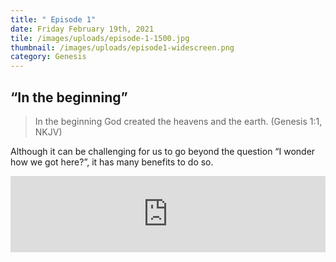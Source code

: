 ```yaml
---
title: " Episode 1"
date: Friday February 19th, 2021
tile: /images/uploads/episode-1-1500.jpg
thumbnail: /images/uploads/episode1-widescreen.png
category: Genesis
---
```

## “In the beginning”  

> In the beginning God created the heavens and the earth.   (Genesis 1:1, NKJV)

Although it can be challenging for us to go beyond the question “I wonder how we got here?”, it has many benefits to do so.

<iframe title="In the beginning" height="122" width="100%" style="border: none;" scrolling="no" data-name="pb-iframe-player" src="https://www.podbean.com/media/player/bip66-fb5537?from=pb6admin&download=1&version=1&auto=0&share=1&download=1&rtl=0&fonts=Helvetica&skin=1&pfauth=&btn-skin=107"></iframe>